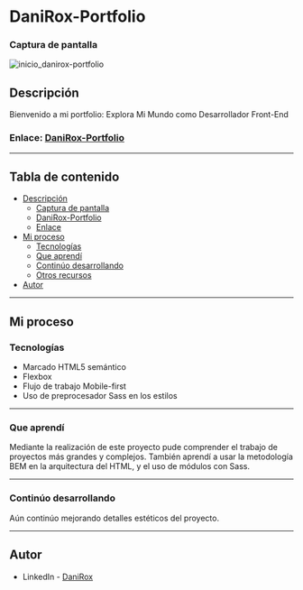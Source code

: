 # **DaniRox-Portfolio**

### Captura de pantalla
![inicio_danirox-portfolio](https://user-images.githubusercontent.com/108234679/261074795-e79ec220-454f-4bf0-90fb-f3cf9d09875b.png)

## Descripción

Bienvenido a mi portfolio: Explora Mi Mundo como Desarrollador Front-End


### Enlace: [DaniRox-Portfolio](https://danirox.github.io/DaniRox-Portfolio/)


***

## Tabla de contenido

- [Descripción](#descripción)
  - [Captura de pantalla](#captura-de-pantalla)
  - [DaniRox-Portfolio](#DaniRox-Portfolio)
  - [Enlace](#enlace)
- [Mi proceso](#mi-proceso)
  - [Tecnologías](#tecnologías)
  - [Que aprendí](#que-aprendí)
  - [Continúo desarrollando](#continúo-desarrollando)
  - [Otros recursos](#otros-recursos)
- [Autor](#autor)


***

## Mi proceso

### Tecnologías

- Marcado HTML5 semántico
- Flexbox
- Flujo de trabajo Mobile-first
- Uso de preprocesador Sass en los estilos


***

### Que aprendí

Mediante la realización de este proyecto pude comprender el trabajo de proyectos más grandes y complejos. También aprendí a usar la metodología BEM en la arquitectura del HTML, y el uso de módulos con Sass.


***

### Continúo desarrollando

Aún continúo mejorando detalles estéticos del proyecto.


***

## Autor

- LinkedIn - [DaniRox](https://www.linkedin.com/in/daniroxescobar/)

